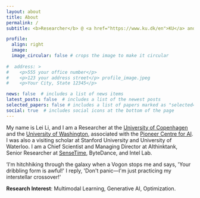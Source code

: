 ```yaml
---
layout: about
title: About
permalink: /
subtitle: <b>Researcher</b> @ <a href="https://www.ku.dk/en">KU</a> and <a href="https://www.washington.edu/">UW</a>

profile:
  align: right
  image: 
  image_circular: false # crops the image to make it circular
  
#  address: >
#    <p>555 your office number</p>
#    <p>123 your address street</p> profile_image.jpeg
#    <p>Your City, State 12345</p>

news: false  # includes a list of news items
latest_posts: false  # includes a list of the newest posts
selected_papers: false # includes a list of papers marked as "selected={true}"
social: true  # includes social icons at the bottom of the page
---
```


  My name is Lei Li, and I am a Researcher at the [University of Copenhagen](https://www.ku.dk/en) and the [University of Washington](https://www.washington.edu/), associated with the [Pioneer Centre for AI](https://www.aicentre.dk/). I was also a visiting scholar at Stanford University and University of Waterloo. I am a Chief Scientist and Managing Director at AIthinktank, Senior Researcher at [SenseTime](https://www.sensetime.com/en), ByteDance, and Intel Lab. 

  ‘I'm hitchhiking through the galaxy when a Vogon stops me and says, 'Your dribbling form is awful!' I reply, 'Don't panic—I'm just practicing my interstellar crossover!'
  
  <b>Research Interest</b>: Multimodal Learning, Generative AI, Optimization.
  
  
